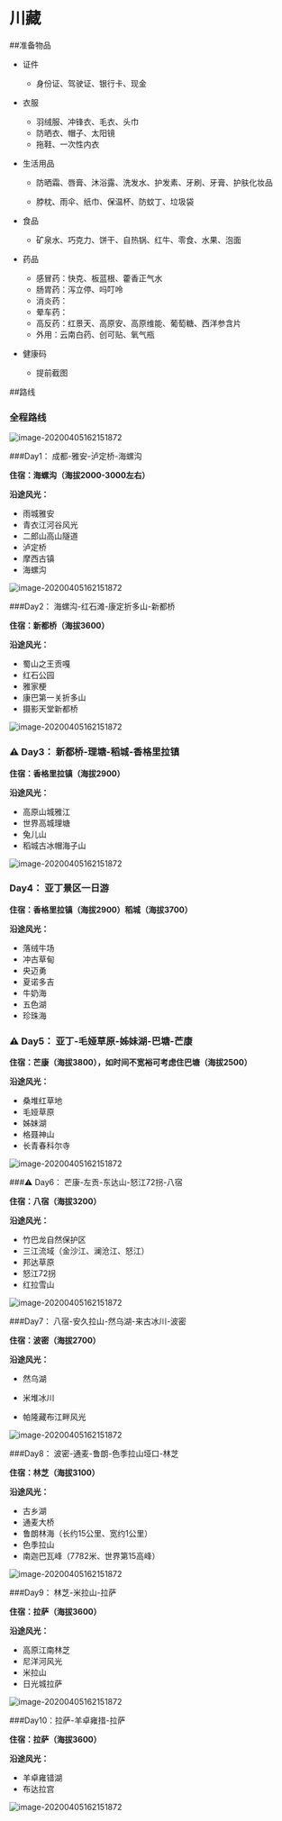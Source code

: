 #																			川藏



##准备物品

- 证件

  - 身份证、驾驶证、银行卡、现金

- 衣服

  - 羽绒服、冲锋衣、毛衣、头巾
  - 防晒衣、帽子、太阳镜
  - 拖鞋、一次性内衣

- 生活用品

  - 防晒霜、唇膏、沐浴露、洗发水、护发素、牙刷、牙膏、护肤化妆品

  - 脖枕、雨伞、纸巾、保温杯、防蚊丁、垃圾袋

- 食品

  - 矿泉水、巧克力、饼干、自热锅、红牛、零食、水果、泡面

- 药品

  - 感冒药：快克、板蓝根、藿香正气水
  - 肠胃药：泻立停、吗叮呤
  - 消炎药：
  - 晕车药：
  - 高反药：红景天、高原安、高原维能、葡萄糖、西洋参含片
  - 外用：云南白药、创可贴、氧气瓶

- 健康码

  - 提前截图



##路线



### 全程路线

![image-20200405162151872](./images/全程路线.png)



###Day1： 成都-雅安-泸定桥-海螺沟

**住宿：海螺沟（海拔2000-3000左右）**

**沿途风光：**

- 雨城雅安
- 青衣江河谷风光
- 二郎山高山隧道
- 泸定桥
- 摩西古镇
- 海螺沟

![image-20200405162151872](./images/成都-雅安-泸定桥-海螺沟.png)



###Day2： 海螺沟-红石滩-康定折多山-新都桥

**住宿：新都桥（海拔3600）**

**沿途风光：**

- 蜀山之王贡嘎
- 红石公园
- 雅家梗
- 康巴第一关折多山
- 摄影天堂新都桥

![image-20200405162151872](./images/海螺沟-红石滩-康定折多山-新都桥.png)



### **⚠️ Day3： 新都桥-理塘-稻城-香格里拉镇**

**住宿：香格里拉镇（海拔2900）**

**沿途风光：**

- 高原山城雅江
- 世界高城理塘
- 兔儿山
- 稻城古冰帽海子山

![image-20200405162151872](./images/新都桥-理塘-稻城-香格里拉镇.png)



### **Day4： 亚丁景区一日游**

**住宿：香格里拉镇（海拔2900）稻城（海拔3700）**

**沿途风光：**

- 落绒牛场
- 冲古草甸
- 央迈勇
- 夏诺多吉
- 牛奶海
- 五色湖
- 珍珠海



### **⚠️ Day5： 亚丁-毛娅草原-姊妹湖-巴塘-芒康**	

**住宿：芒康（海拔3800），如时间不宽裕可考虑住巴塘（海拔2500）**

**沿途风光：**

- 桑堆红草地
- 毛娅草原
- 姊妹湖
- 格聂神山
- 长青春科尔寺

![image-20200405162151872](./images/亚丁-毛娅草原-姊妹湖-巴塘-芒康.png)



###⚠️ Day6： 芒康-左贡-东达山-怒江72拐-八宿

**住宿：八宿（海拔3200）**

**沿途风光：**

- 竹巴龙自然保护区
- 三江流域（金沙江、澜沧江、怒江）
- 邦达草原
- 怒江72拐
- 红拉雪山

![image-20200405162151872](./images/芒康-左贡-东达山-怒江72拐-八宿.png)



###Day7： 八宿-安久拉山-然乌湖-来古冰川-波密

**住宿：波密（海拔2700）**

**沿途风光：**

- 然乌湖

- 米堆冰川

- 帕隆藏布江畔风光

  

![image-20200405162151872](./images/八宿-安久拉山-然乌湖-来古冰川-波密.png)



###Day8： 波密-通麦-鲁朗-色季拉山垭口-林芝

**住宿：林芝（海拔3100）**

**沿途风光：**

- 古乡湖
- 通麦大桥
- 鲁朗林海（长约15公里、宽约1公里）
- 色季拉山
- 南迦巴瓦峰（7782米、世界第15高峰）



![image-20200405162151872](./images/波密-通麦-鲁朗-色季拉山垭口-林芝.png)



###Day9： 林芝-米拉山-拉萨

**住宿：拉萨（海拔3600）**

**沿途风光：**

- 高原江南林芝
- 尼洋河风光
- 米拉山
- 日光城拉萨

![image-20200405162151872](./images/林芝-米拉山-拉萨.png)



###Day10：拉萨-羊卓雍措-拉萨

**住宿：拉萨（海拔3600）**

**沿途风光：**

- 羊卓雍错湖
- 布达拉宫

![image-20200405162151872](./images/拉萨-羊卓雍措-拉萨.png)